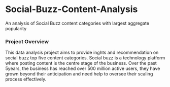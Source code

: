 # Social-Buzz-Content-Analysis
An analysis of Social Buzz content categories with largest aggregate popularity

### Project Overview
This data analysis project aims to provide inghts and recommendation on social buzz top five content categories. Social buzz is a technology platform where posting content is the centre stage of the business. Over the past 5years, the business has reached over 500 million active users, they have grown beyond their anticipation and need help to oversee their scaling process effectively.
